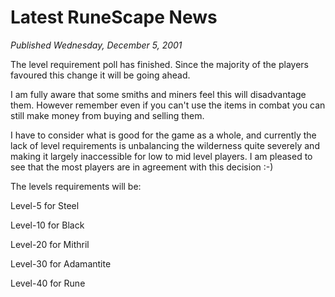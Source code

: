 # Latest RuneScape News
*Published Wednesday, December 5, 2001*

The level requirement poll has finished. Since the majority of the players favoured this change it will be going ahead.

I am fully aware that some smiths and miners feel this will disadvantage them. However remember even if you can't use the items in combat you can still make money from buying and selling them.

I have to consider what is good for the game as a whole, and currently the lack of level requirements is unbalancing the wilderness quite severely and making it largely inaccessible for low to mid level players. I am pleased to see that the most players are in agreement with this decision :-)

The levels requirements will be:

Level-5 for Steel

Level-10 for Black

Level-20 for Mithril

Level-30 for Adamantite

Level-40 for Rune
